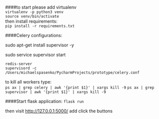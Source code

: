 
####to start please add virtualenv    
`virtualenv -p python3 venv`  
`source venv/bin/activate`  
then install requirements:  
`pip install -r requirements.txt`  

####Celery configurations:  

sudo apt-get install supervisor -y 

sudo service supervisor start

`redis-server`  
`supervisord -c /Users/michaelspasenko/PycharmProjects/prototype/celery.conf`

to kill all workers type:  
`ps ax | grep celery | awk '{print $1}' | xargs kill -9`
`ps ax | grep supervisor | awk '{print $1}' | xargs kill -9`


####Start flask application:
`flask run`

then visit http://127.0.0.1:5000/ add click the buttons